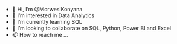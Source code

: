 - 👋 Hi, I’m @MorwesiKonyana
- 👀 I’m interested in Data Analytics
- 🌱 I’m currently learning SQL
- 💞️ I’m looking to collaborate on SQL, Python, Power BI and Excel
- 📫 How to reach me ...

<!---
MorwesiKonyana/MorwesiKonyana is a ✨ special ✨ repository because its `README.md` (this file) appears on your GitHub profile.
You can click the Preview link to take a look at your changes.
--->
